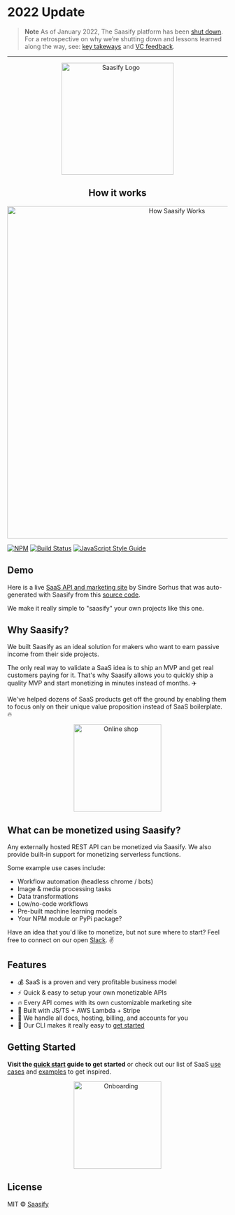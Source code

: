# 2022 Update

> **Note**
> As of January 2022, The Saasify platform has been [shut down](https://transitivebullsh.it/saasify-status). For a retrospective on why we’re shutting down and lessons learned along the way, see: [key takeways](https://transitivebullsh.it/saasify-key-takeaways) and [VC feedback](https://transitivebullsh.it/saasify-vc-feedback).

---

<p align="center">
  <a href="https://saasify.sh" title="Saasify">
    <img src="https://docs.saasify.sh/_media/logo.png" alt="Saasify Logo" width="256" />
  </a>
</p>

<h2 align="center">
  How it works
</h2>

<p align="center">
  <img
    src="https://docs.saasify.sh/_media/saasify-how-it-works-v5-body.png"
    alt="How Saasify Works"
    width="760"
  />
</p>

[![NPM](https://img.shields.io/npm/v/saasify.svg)](https://www.npmjs.com/package/saasify) [![Build Status](https://travis-ci.com/saasify-sh/saasify.svg?branch=master)](https://travis-ci.com/saasify-sh/saasify) [![JavaScript Style Guide](https://img.shields.io/badge/code_style-standard-brightgreen.svg)](https://standardjs.com)

## Demo

Here is a live [SaaS API and marketing site](https://imagemin.saasify.sh ':target=_blank') by Sindre Sorhus that was auto-generated with Saasify from this [source code](https://github.com/saasify-sh/saasify/tree/master/examples/typescript/imagemin ':target=_blank').

We make it really simple to "saasify" your own projects like this one.

## Why Saasify?

We built Saasify as an ideal solution for makers who want to earn passive income from their side projects.

The only real way to validate a SaaS idea is to ship an MVP and get real customers paying for it. That's why Saasify allows you to quickly ship a quality MVP and start monetizing in minutes instead of months. ✈️

We've helped dozens of SaaS products get off the ground by enabling them to focus only on their unique value proposition instead of SaaS boilerplate. 🔥

<p align="center">
  <img src="https://docs.saasify.sh/_media/undraw/business_shop.svg" alt="Online shop" width="200" />
</p>

## What can be monetized using Saasify?

Any externally hosted REST API can be monetized via Saasify. We also provide built-in support for monetizing serverless functions.

Some example use cases include:

- Workflow automation (headless chrome / bots)
- Image & media processing tasks
- Data transformations
- Low/no-code workflows
- Pre-built machine learning models
- Your NPM module or PyPi package?

Have an idea that you'd like to monetize, but not sure where to start? Feel free to connect on our open [Slack](https://slack.saasify.sh). ✌️

## Features

- 💰 SaaS is a proven and very profitable business model
- ⚡️️ Quick & easy to setup your own monetizable APIs
- 🔥 Every API comes with its own customizable marketing site
- 💯 Built with JS/TS + AWS Lambda + Stripe
- 🤖 We handle all docs, hosting, billing, and accounts for you
- 🚀 Our CLI makes it really easy to [get started](https://docs.saasify.sh/#/quick-start)

## Getting Started

**Visit the [quick start](https://docs.saasify.sh/#/quick-start) guide to get started** or check out our list of SaaS [use cases](https://docs.saasify.sh/#/use-cases) and [examples](https://docs.saasify.sh/#/examples) to get inspired.

<p align="center">
  <img src="https://docs.saasify.sh/_media/undraw/onboarding.svg" alt="Onboarding" width="200" />
</p>

## License

MIT © [Saasify](https://saasify.sh)
